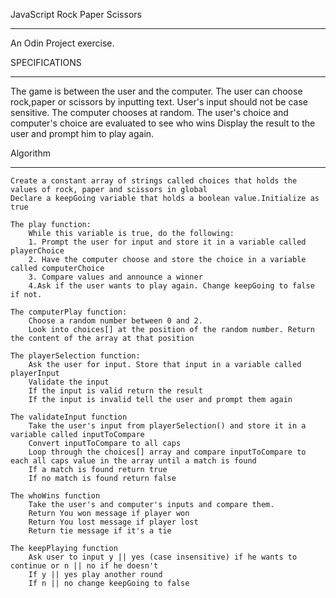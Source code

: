 JavaScript Rock Paper Scissors
******************************

An Odin Project exercise.
            
            
SPECIFICATIONS
**************
The game is between the user and the computer.
The user can choose rock,paper or scissors by inputting text.
User's input should not be case sensitive.
The computer chooses at random.
The user's choice and computer's choice are evaluated to see who wins
Display the result to the user and prompt him to play again.

Algorithm
*********
    Create a constant array of strings called choices that holds the values of rock, paper and scissors in global
    Declare a keepGoing variable that holds a boolean value.Initialize as true

    The play function:                
        While this variable is true, do the following:
        1. Prompt the user for input and store it in a variable called playerChoice
        2. Have the computer choose and store the choice in a variable called computerChoice
        3. Compare values and announce a winner
        4.Ask if the user wants to play again. Change keepGoing to false if not.
            
    The computerPlay function:
        Choose a random number between 0 and 2.
        Look into choices[] at the position of the random number. Return the content of the array at that position
            
    The playerSelection function:
        Ask the user for input. Store that input in a variable called playerInput
        Validate the input
        If the input is valid return the result
        If the input is invalid tell the user and prompt them again

    The validateInput function
        Take the user's input from playerSelection() and store it in a variable called inputToCompare
        Convert inputToCompare to all caps
        Loop through the choices[] array and compare inputToCompare to each all caps value in the array until a match is found
        If a match is found return true
        If no match is found return false

    The whoWins function
        Take the user's and computer's inputs and compare them.
        Return You won message if player won
        Return You lost message if player lost
        Return tie message if it's a tie

    The keepPlaying function
        Ask user to input y || yes (case insensitive) if he wants to continue or n || no if he doesn't
        If y || yes play another round
        If n || no change keepGoing to false